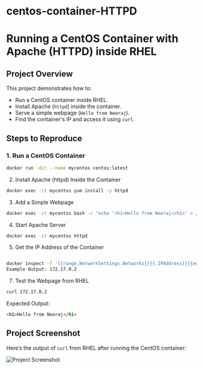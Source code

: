 # centos-container-HTTPD
# Running a CentOS Container with Apache (HTTPD) inside RHEL

## **Project Overview**
This project demonstrates how to:
- Run a CentOS container inside RHEL.
- Install Apache (`httpd`) inside the container.
- Serve a simple webpage (`Hello from Neeraj`).
- Find the container's IP and access it using `curl`.

## **Steps to Reproduce**

### **1. Run a CentOS Container**
```bash
docker run -dit --name mycentos centos:latest
```
2. Install Apache (httpd) Inside the Container
```bash
docker exec -it mycentos yum install -y httpd
```
3. Add a Simple Webpage
```bash
docker exec -it mycentos bash -c "echo '<h1>Hello from Neeraj</h1>' > /var/www/html/index.html"
```
4. Start Apache Server
```bash
docker exec -it mycentos httpd
```
5. Get the IP Address of the Container
```bash

docker inspect -f '{{range.NetworkSettings.Networks}}{{.IPAddress}}{{end}}' mycentos
Example Output: 172.17.0.2
```
7. Test the Webpage from RHEL
```bash
curl 172.17.0.2
```
Expected Output:
```HTML
<h1>Hello from Neeraj</h1>
```
## **Project Screenshot**
Here’s the output of `curl` from RHEL after running the CentOS container:

![Project Screenshot](output.png)
